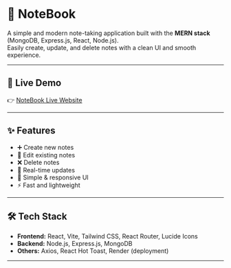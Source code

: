 # 📒 NoteBook

A simple and modern note-taking application built with the **MERN stack** (MongoDB, Express.js, React, Node.js).  
Easily create, update, and delete notes with a clean UI and smooth experience.

---

## 🚀 Live Demo
👉 [NoteBook Live Website](https://notebook-sj98.onrender.com/)

---

## ✨ Features
- ➕ Create new notes
- 📝 Edit existing notes
- ❌ Delete notes
- 🔄 Real-time updates
- 🎨 Simple & responsive UI
- ⚡ Fast and lightweight

---

## 🛠️ Tech Stack
- **Frontend:** React, Vite, Tailwind CSS, React Router, Lucide Icons
- **Backend:** Node.js, Express.js, MongoDB
- **Others:** Axios, React Hot Toast, Render (deployment)

---

